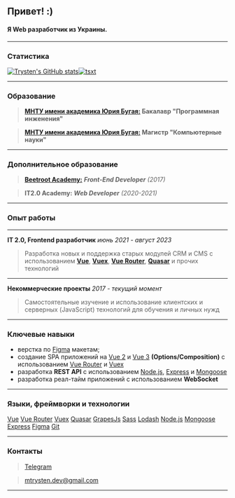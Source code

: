 ## Привет! :)

#### Я Web разработчик из Украины.


---

### Статистика

[![Trysten's GitHub stats](https://github-readme-stats.vercel.app/api?username=AlienNT&layout=compact&langs_count=5&theme=tokyonight&show_icons=true&bg_color=00000000&hide_border=true&locale=ru&exclude_repo=it2_0,Tristen,works,Reports&rank_icon=github&custom_title=Статистика%20GitHub)](https://github.com/anuraghazra/github-readme-stats)[![tsxt](https://github-readme-stats.vercel.app/api/top-langs?username=AlienNT&layout=compact&langs_count=5&theme=tokyonight&show_icons=true&bg_color=00000000&hide_border=true&locale=ru&exclude_repo=it2_0,Tristen,works,Reports&custom_title=Часто%20используемы%20языки)](https://github.com/anuraghazra/convoychat)


---

### Образование

> **[МНТУ имени академика Юрия Бугая:](https://istu.edu.ua/) Бакалавр "Программная инженения"**

> **[МНТУ имени академика Юрия Бугая:](https://istu.edu.ua/) Магистр "Компьютерные науки"**

---

### Дополнительное образование

> [**Beetroot Academy:**](https://beetroot.academy/) ___Front-End Developer___ _(2017)_

> **IT2.0 Academy:** ___Web Developer___ _(2020-2021)_

---

### Опыт работы

---
**IT 2.0, Frontend разработчик**  _июнь 2021 - август 2023_
> Разработка новых и поддержка старых модулей CRM и СMS с использованием **[Vue](https://vuejs.org/)**, **[Vuex](https://vuex.vuejs.org/)**, **[Vue Router](https://router.vuejs.org/)**, **[Quasar](https://quasar.dev/)** и прочих технологий

---

**Некоммерческие проекты** _2017 - текущий момент_  
> Самостоятельные изучение и использование клиентских и серверных (JavaScript) технологий для обучения и личных нужд
 

---

### Ключевые навыки


- верстка по [Figma](https://www.figma.com/) макетам;
- создание SPA приложений на [Vue 2](https://v2.vuejs.org/) и [Vue 3](https://vuejs.org/) **(Options/Composition)** с использованием [Vue Router](https://router.vuejs.org/) и [Vuex](https://vuex.vuejs.org)
- разработка **REST API** с использованием [Node.js](https://nodejs.org), [Express](https://expressjs.com) и [Mongoose](https://mongoosejs.com)
- разработка реал-тайм приложений с использованием **WebSocket**


---

### Языки, фреймворки и технологии

[Vue](https://vuejs.org/)
[Vue Router](https://router.vuejs.org/)
[Vuex](https://vuex.vuejs.org/)
[Quasar](https://quasar.dev/)
[GrapesJs](https://grapesjs.com/)
[Sass](https://sass-lang.com/)
[Lodash](https://lodash.com/)
[Node.js](https://nodejs.org/)
[Mongoose](https://mongoosejs.com/)
[Express](https://expressjs.com/ru/)
[Figma](https://www.figma.com/)
[Git](https://git-scm.com/)

---

### Контакты

> [Telegram](https://t.me/ntrysten)

> [mtrysten.dev@gmail.com](mailto:mtrysten.dev@gmail.com)

___
